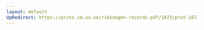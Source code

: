 ```yaml
---
layout: default
UpRedirect: https://pruto.im.uu.se/riksdagen-records-pdf/1873/prot-1873--ak--501/prot-1873--ak--501_002.pdf
---
```


